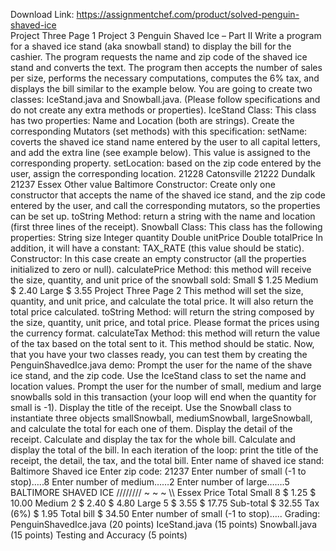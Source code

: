 Download Link: https://assignmentchef.com/product/solved-penguin-shaved-ice
<br>
Project Three Page 1 Project 3 Penguin Shaved Ice – Part II Write a program for a shaved ice stand (aka snowball stand) to display the bill for the cashier. The program requests the name and zip code of the shaved ice stand and converts the text. The program then accepts the number of sales per size, performs the necessary computations, computes the 6% tax, and displays the bill similar to the example below. You are going to create two classes: IceStand.java and Snowball.java. (Please follow specifications and do not create any extra methods or properties). IceStand Class: This class has two properties: Name and Location (both are strings). Create the corresponding Mutators (set methods) with this specification: setName: coverts the shaved ice stand name entered by the user to all capital letters, and add the extra line (see example below). This value is assigned to the corresponding property. setLocation: based on the zip code entered by the user, assign the corresponding location. 21228 Catonsville 21222 Dundalk 21237 Essex Other value Baltimore Constructor: Create only one constructor that accepts the name of the shaved ice stand, and the zip code entered by the user, and call the corresponding mutators, so the properties can be set up. toString Method: return a string with the name and location (first three lines of the receipt). Snowball Class: This class has the following properties: String size Integer quantity Double unitPrice Double totalPrice In addition, it will have a constant: TAX_RATE (this value should be static). Constructor: In this case create an empty constructor (all the properties initialized to zero or null). calculatePrice Method: this method will receive the size, quantity, and unit price of the snowball sold: Small $ 1.25 Medium $ 2.40 Large $ 3.55 Project Three Page 2 This method will set the size, quantity, and unit price, and calculate the total price. It will also return the total price calculated. toString Method: will return the string composed by the size, quantity, unit price, and total price. Please format the prices using the currency format. calculateTax Method: this method will return the value of the tax based on the total sent to it. This method should be static. Now, that you have your two classes ready, you can test them by creating the PenguinShavedIce.java demo: Prompt the user for the name of the shave ice stand, and the zip code. Use the IceStand class to set the name and location values. Prompt the user for the number of small, medium and large snowballs sold in this transaction (your loop will end when the quantity for small is -1). Display the title of the receipt. Use the Snowball class to instantiate three objects smallSnowball, mediumSnowball, largeSnowball, and calculate the total for each one of them. Display the detail of the receipt. Calculate and display the tax for the whole bill. Calculate and display the total of the bill. In each iteration of the loop: print the title of the receipt, the detail, the tax, and the total bill. Enter name of shaved ice stand: Baltimore Shaved ice Enter zip code: 21237 Enter number of small (-1 to stop)…..8 Enter number of medium……2 Enter number of large…….5 BALTIMORE SHAVED ICE //////// ~ ~ ~ \\\\ Essex Price Total Small 8 $ 1.25 $ 10.00 Medium 2 $ 2.40 $ 4.80 Large 5 $ 3.55 $ 17.75 Sub-total $ 32.55 Tax (6%) $ 1.95 Total bill $ 34.50 Enter number of small (-1 to stop)….. Grading: PenguinShavedIce.java (20 points) IceStand.java (15 points) Snowball.java (15 points) Testing and Accuracy (5 points)